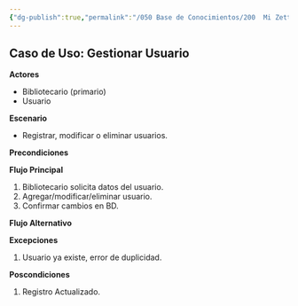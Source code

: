 ```yaml
---
{"dg-publish":true,"permalink":"/050 Base de Conocimientos/200  Mi Zettelkasten/100 Docencia/IS1/2025/Clase 12 Diagrama de Casos de Uso (Caso Práctico)/Sistema de Biblioteca/40 Análisis de Requerimientos/Zk Ejemplo Sistema de Biblioteca (Especificación del Caso de Uso Gestionar Usuario)/","tags":["digitalGarden","ejemplos","diagramaCasosDeUso"]}
---
```


## Caso de Uso: Gestionar Usuario

**Actores**
- Bibliotecario (primario)
- Usuario

**Escenario**
- Registrar, modificar o eliminar usuarios.

**Precondiciones**


**Flujo Principal**
1. Bibliotecario solicita datos del usuario.
2. Agregar/modificar/eliminar usuario.
3. Confirmar cambios en BD.

**Flujo Alternativo**


**Excepciones**
1. Usuario ya existe, error de duplicidad.

**Poscondiciones**
1. Registro Actualizado.